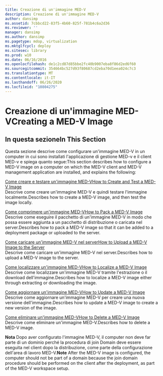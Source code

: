 ```yaml
---
title: Creazione di un'immagine MED-V
description: Creazione di un'immagine MED-V
author: dansimp
ms.assetid: 7cbbcd22-83f5-4b60-825f-781b4c6a2d36
ms.reviewer: ''
manager: dansimp
ms.author: dansimp
ms.pagetype: mdop, virtualization
ms.mktglfcycl: deploy
ms.sitesec: library
ms.prod: w10
ms.date: 06/16/2016
ms.openlocfilehash: de1c2cd87d85bbe2fc40b9007eba8f86d2ed6f60
ms.sourcegitcommit: 354664bc527d93f80687cd2eba70d1eea024c7c3
ms.translationtype: MT
ms.contentlocale: it-IT
ms.lasthandoff: 06/26/2020
ms.locfileid: "10804275"
---
```

# <span data-ttu-id="08fbd-103">Creazione di un'immagine MED-V</span><span class="sxs-lookup"><span data-stu-id="08fbd-103">Creating a MED-V Image</span></span>


## <span data-ttu-id="08fbd-104">In questa sezione</span><span class="sxs-lookup"><span data-stu-id="08fbd-104">In This Section</span></span>


<span data-ttu-id="08fbd-105">Questa sezione descrive come configurare un'immagine MED-V in un computer in cui sono installati l'applicazione di gestione MED-v e il client MED-v e spiega quanto segue:</span><span class="sxs-lookup"><span data-stu-id="08fbd-105">This section describes how to configure a MED-V image on a computer on which the MED-V client and MED-V management application are installed, and explains the following:</span></span>

<a href="" id="how-to-create-and-test-a-med-v-image"></a>[<span data-ttu-id="08fbd-106">Come creare e testare un'immagine MED-V</span><span class="sxs-lookup"><span data-stu-id="08fbd-106">How to Create and Test a MED-V Image</span></span>](how-to-create-and-test-a-med-v-image.md)  
<span data-ttu-id="08fbd-107">Descrive come creare un'immagine MED-V e quindi testare l'immagine localmente.</span><span class="sxs-lookup"><span data-stu-id="08fbd-107">Describes how to create a MED-V image, and then test the image locally.</span></span>

<a href="" id="how-to-pack-a-med-v-image"></a>[<span data-ttu-id="08fbd-108">Come comprimere un'immagine MED-V</span><span class="sxs-lookup"><span data-stu-id="08fbd-108">How to Pack a MED-V Image</span></span>](how-to-pack-a-med-v-image.md)  
<span data-ttu-id="08fbd-109">Descrive come eseguire il pacchetto di un'immagine MED-V in modo che possa essere aggiunta a un pacchetto di distribuzione o caricata nel server.</span><span class="sxs-lookup"><span data-stu-id="08fbd-109">Describes how to pack a MED-V image so that it can be added to a deployment package or uploaded to the server.</span></span>

<a href="" id="how-to-upload-a-med-v-image-to-the-server"></a>[<span data-ttu-id="08fbd-110">Come caricare un'immagine MED-V nel server</span><span class="sxs-lookup"><span data-stu-id="08fbd-110">How to Upload a MED-V Image to the Server</span></span>](how-to-upload-a-med-v-image-to-the-server.md)  
<span data-ttu-id="08fbd-111">Descrive come caricare un'immagine MED-V nel server.</span><span class="sxs-lookup"><span data-stu-id="08fbd-111">Describes how to upload a MED-V image to the server.</span></span>

<a href="" id="how-to-localize-a-med-v-image"></a>[<span data-ttu-id="08fbd-112">Come localizzare un'immagine MED-V</span><span class="sxs-lookup"><span data-stu-id="08fbd-112">How to Localize a MED-V Image</span></span>](how-to-localize-a-med-v-image.md)  
<span data-ttu-id="08fbd-113">Descrive come localizzare un'immagine MED-V tramite l'estrazione o il download dell'immagine.</span><span class="sxs-lookup"><span data-stu-id="08fbd-113">Describes how to localize a MED-V image either through extracting or downloading the image.</span></span>

<a href="" id="how-to-update-a-med-v-image"></a>[<span data-ttu-id="08fbd-114">Come aggiornare un'immagine MED-V</span><span class="sxs-lookup"><span data-stu-id="08fbd-114">How to Update a MED-V Image</span></span>](how-to-update-a-med-v-image.md)  
<span data-ttu-id="08fbd-115">Descrive come aggiornare un'immagine MED-V per creare una nuova versione dell'immagine.</span><span class="sxs-lookup"><span data-stu-id="08fbd-115">Describes how to update a MED-V image to create a new version of the image.</span></span>

<a href="" id="how-to-delete-a-med-v-image"></a>[<span data-ttu-id="08fbd-116">Come eliminare un'immagine MED-V</span><span class="sxs-lookup"><span data-stu-id="08fbd-116">How to Delete a MED-V Image</span></span>](how-to-delete-a-med-v-image.md)  
<span data-ttu-id="08fbd-117">Descrive come eliminare un'immagine MED-V.</span><span class="sxs-lookup"><span data-stu-id="08fbd-117">Describes how to delete a MED-V image.</span></span>

<span data-ttu-id="08fbd-118">**Nota**  Dopo aver configurato l'immagine MED-V, il computer non deve far parte di un dominio perché la procedura di join Domain deve essere eseguita nel client dopo la distribuzione, come parte della configurazione dell'area di lavoro MED-V.</span><span class="sxs-lookup"><span data-stu-id="08fbd-118">**Note** After the MED-V image is configured, the computer should not be part of a domain because the join domain procedure should be performed on the client after the deployment, as part of the MED-V workspace setup.</span></span>

 

 

 





